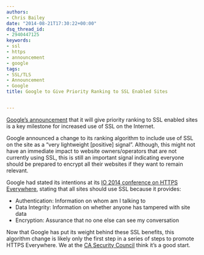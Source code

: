 ```yaml
---
authors:
- Chris Bailey
date: "2014-08-21T17:30:22+00:00"
dsq_thread_id:
- 2940447125
keywords:
- ssl
- https
- announcement
- google
tags:
- SSL/TLS
- Announcement
- Google
title: Google to Give Priority Ranking to SSL Enabled Sites


---
```

[Google’s announcement](http://googlewebmastercentral.blogspot.com/2014/08/https-as-ranking-signal.html) that it will give priority ranking to SSL enabled sites is a key milestone for increased use of SSL on the Internet.

Google announced a change to its ranking algorithm to include use of SSL on the site as a “very lightweight [positive] signal”. Although, this might not have an immediate impact to website owners/operators that are not currently using SSL, this is still an important signal indicating everyone should be prepared to encrypt all their websites if they want to remain relevant.

Google had stated its intentions at its [IO 2014 conference on HTTPS Everywhere](https://www.youtube.com/watch?v=cBhZ6S0PFCY), stating that all sites should use SSL because it provides:

  * Authentication: Information on whom am I talking to
  * Data Integrity: Information on whether anyone has tampered with site data
  * Encryption: Assurance that no one else can see my conversation

Now that Google has put its weight behind these SSL benefits, this algorithm change is likely only the first step in a series of steps to promote HTTPS Everywhere. We at the [CA Security Council](https://casecurity.org/) think it’s a good start.